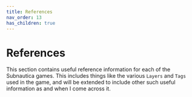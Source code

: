 ```yaml
---
title: References
nav_order: 13
has_children: true
---
```


# References

This section contains useful reference information for each of the Subnautica games. This includes things like the various `Layers` and `Tags` used in the game, and will be extended to include other such useful information as and when I come across it.